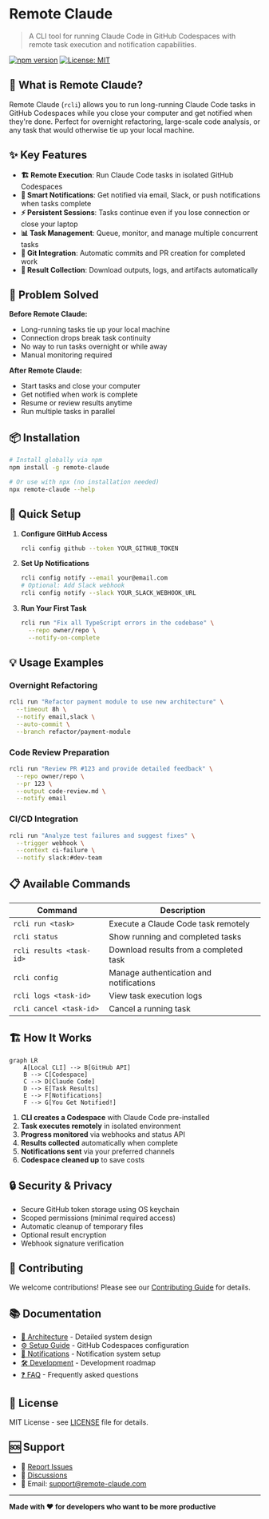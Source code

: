# Remote Claude

> A CLI tool for running Claude Code in GitHub Codespaces with remote task execution and notification capabilities.

[![npm version](https://badge.fury.io/js/remote-claude.svg)](https://badge.fury.io/js/remote-claude)
[![License: MIT](https://img.shields.io/badge/License-MIT-yellow.svg)](https://opensource.org/licenses/MIT)

## 🚀 What is Remote Claude?

Remote Claude (`rcli`) allows you to run long-running Claude Code tasks in GitHub Codespaces while you close your computer and get notified when they're done. Perfect for overnight refactoring, large-scale code analysis, or any task that would otherwise tie up your local machine.

## ✨ Key Features

- **🏗️ Remote Execution**: Run Claude Code tasks in isolated GitHub Codespaces
- **📱 Smart Notifications**: Get notified via email, Slack, or push notifications when tasks complete
- **⚡ Persistent Sessions**: Tasks continue even if you lose connection or close your laptop
- **📊 Task Management**: Queue, monitor, and manage multiple concurrent tasks
- **🔄 Git Integration**: Automatic commits and PR creation for completed work
- **📁 Result Collection**: Download outputs, logs, and artifacts automatically

## 🎯 Problem Solved

**Before Remote Claude:**
- Long-running tasks tie up your local machine
- Connection drops break task continuity  
- No way to run tasks overnight or while away
- Manual monitoring required

**After Remote Claude:**
- Start tasks and close your computer
- Get notified when work is complete
- Resume or review results anytime
- Run multiple tasks in parallel

## 📦 Installation

```bash
# Install globally via npm
npm install -g remote-claude

# Or use with npx (no installation needed)
npx remote-claude --help
```

## 🔧 Quick Setup

1. **Configure GitHub Access**
   ```bash
   rcli config github --token YOUR_GITHUB_TOKEN
   ```

2. **Set Up Notifications**
   ```bash
   rcli config notify --email your@email.com
   # Optional: Add Slack webhook
   rcli config notify --slack YOUR_SLACK_WEBHOOK_URL
   ```

3. **Run Your First Task**
   ```bash
   rcli run "Fix all TypeScript errors in the codebase" \
     --repo owner/repo \
     --notify-on-complete
   ```

## 💡 Usage Examples

### Overnight Refactoring
```bash
rcli run "Refactor payment module to use new architecture" \
  --timeout 8h \
  --notify email,slack \
  --auto-commit \
  --branch refactor/payment-module
```

### Code Review Preparation
```bash
rcli run "Review PR #123 and provide detailed feedback" \
  --repo owner/repo \
  --pr 123 \
  --output code-review.md \
  --notify email
```

### CI/CD Integration
```bash
rcli run "Analyze test failures and suggest fixes" \
  --trigger webhook \
  --context ci-failure \
  --notify slack:#dev-team
```

## 📋 Available Commands

| Command | Description |
|---------|-------------|
| `rcli run <task>` | Execute a Claude Code task remotely |
| `rcli status` | Show running and completed tasks |
| `rcli results <task-id>` | Download results from a completed task |
| `rcli config` | Manage authentication and notifications |
| `rcli logs <task-id>` | View task execution logs |
| `rcli cancel <task-id>` | Cancel a running task |

## 🏗️ How It Works

```mermaid
graph LR
    A[Local CLI] --> B[GitHub API]
    B --> C[Codespace]
    C --> D[Claude Code]
    D --> E[Task Results]
    E --> F[Notifications]
    F --> G[You Get Notified!]
```

1. **CLI creates a Codespace** with Claude Code pre-installed
2. **Task executes remotely** in isolated environment
3. **Progress monitored** via webhooks and status API
4. **Results collected** automatically when complete
5. **Notifications sent** via your preferred channels
6. **Codespace cleaned up** to save costs

## 🔒 Security & Privacy

- Secure GitHub token storage using OS keychain
- Scoped permissions (minimal required access)
- Automatic cleanup of temporary files
- Optional result encryption
- Webhook signature verification

## 🤝 Contributing

We welcome contributions! Please see our [Contributing Guide](./CONTRIBUTING.md) for details.

## 📚 Documentation

- [📖 Architecture](./docs/architecture.md) - Detailed system design
- [⚙️ Setup Guide](./docs/setup-codespaces.md) - GitHub Codespaces configuration
- [🔔 Notifications](./docs/notifications.md) - Notification system setup
- [🛠️ Development](./docs/implementation-plan.md) - Development roadmap
- [❓ FAQ](./docs/faq.md) - Frequently asked questions

## 📄 License

MIT License - see [LICENSE](./LICENSE) file for details.

## 🆘 Support

- 🐛 [Report Issues](https://github.com/l2succes/remote-claude/issues)
- 💬 [Discussions](https://github.com/l2succes/remote-claude/discussions)
- 📧 Email: support@remote-claude.com

---

**Made with ❤️ for developers who want to be more productive**